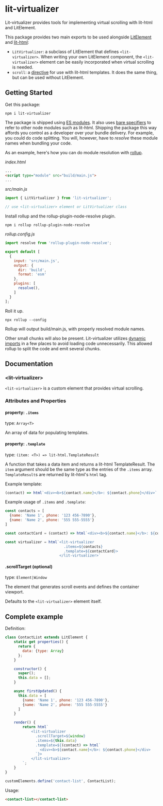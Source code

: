 # lit-virtualizer

Lit-virtualizer provides tools for implementing virtual scrolling with lit-html and LitElement.

This package provides two main exports to be used alongside [LitElement](https://github.com/Polymer/lit-element/) and [lit-html](https://github.com/Polymer/lit-html/):

* `LitVirtualizer`: a subclass of LitElement that defines `<lit-virtualizer>`. When writing your own LitElement component, the `<lit-virtualizer>` element can be easily incorporated when virtual scrolling is needed.
* `scroll`: a [directive](https://lit-html.polymer-project.org/guide/creating-directives) for use with lit-html templates. It does the same thing, but can be used without LitElement.

## Getting Started

Get this package:

```
npm i lit-virtualizer
```

The package is shipped using [ES modules](https://developers.google.com/web/fundamentals/primers/modules). It also uses [bare specifiers](https://github.com/WICG/import-maps#bare-specifiers) to refer to other node modules such as lit-html. Shipping the package this way affords you control as a developer over your bundle delivery. For example, you could do code splitting. You will, however, have to *resolve* these module names when bundling your code.

As an example, here's how you can do module resolution with [rollup](https://rollupjs.org).

*index.html*
```html
...
<script type="module" src="build/main.js">
...
```

*src/main.js*
```js
import { LitVirtualizer } from 'lit-virtualizer';

// use <lit-virtualizer> element or LitVirtualizer class
```

Install rollup and the rollup-plugin-node-resolve plugin.
```
npm i rollup rollup-plugin-node-resolve
```

*rollup.config.js*
```js
import resolve from 'rollup-plugin-node-resolve';

export default [
  {
    input: 'src/main.js',
    output: {
      dir: 'build',
      format: 'esm'
    },
    plugins: [
      resolve(),
    ]        
  }
];
```

Roll it up.
```
npx rollup --config
```

Rollup will output build/main.js, with properly resolved module names.

Other small chunks will also be present. Lit-virtualizer utilizes [dynamic imports](https://developers.google.com/web/updates/2017/11/dynamic-import) in a few places to avoid loading code unnecessarily. This allowed rollup to split the code and emit several chunks.

## Documentation

### \<lit-virtualizer\>

`<lit-virtualizer>` is a custom element that provides virtual scrolling.

### Attributes and Properties

#### property: `.items`

type: `Array<T>`

An array of data for populating templates.

#### property: `.template`

type: `(item: <T>) => lit-html.TemplateResult`

A function that takes a data item and returns a lit-html TemplateResult. The `item` argument should be the same type as the entries of the `.items` array. `TemplateResult`s are returned by lit-html's `html` tag.

Example template:

```js
(contact) => html`<div><b>${contact.name}</b>: ${contact.phone}</div>`
```

Example usage of `.items` and `.template`:

```js
const contacts = [
  {name: 'Name 1', phone: '123 456-7890'},
  {name: 'Name 2', phone: '555 555-5555'}
]

const contactCard = (contact) => html`<div><b>${contact.name}</b>: ${contact.phone}</div>`

const virtualizer = html`<lit-virtualizer
                           .items=${contacts}
                           .template=${contactCard}>
                         </lit-virtualizer>`
```

#### .scrollTarget (optional)

type: `Element|Window`

The element that generates scroll events and defines the container viewport.

Defaults to the `<lit-virtualizer>` element itself.

## Complete example

Definition:

```javascript
class ContactList extends LitElement {
    static get properties() {
      return {
        data: {type: Array}
      };
    }

    constructor() {
      super();
      this.data = [];
    }

    async firstUpdated() {
      this.data = [
        {name: 'Name 1', phone: '123 456-7890'},
        {name: 'Name 2', phone: '555 555-5555'}
      ]
    }

    render() {
        return html`
            <lit-virtualizer
              .scrollTarget=${window}
              .items=${this.data}
              .template=${(contact) => html`
                <div><b>${contact.name}</b>: ${contact.phone}</div>
              `}>
            </lit-virtualizer>
        `;
    }
}

customElements.define('contact-list', ContactList);
```

Usage:

```html
<contact-list></contact-list>
```